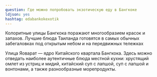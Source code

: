 ```yaml
---
question: Где можно попробовать экзотическую еду в Бангкоке 
ldjson: yes
hashtag: edabankokexotik
---
```


Колоритные улицы Бангкока поражают многообразием красок и запахов. Лучшие блюда Таиланда готовятся в самых обычных забегаловках под открытым небом и на передвижных тележках

Улица Яоварат — ядро Китайского квартала Бангкока. Здесь можно отведать наиболее аутентичные блюда местной кухни: хрустящий омлет из устриц и мидий, китайский суп с лапшой, суп с лапшой и вонтонами, а также разнообразные морепродукты.


